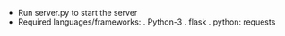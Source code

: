 * Run server.py to start the server
* Required languages/frameworks:
	. Python-3
	. flask
	. python: requests